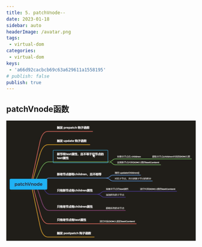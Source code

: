 ```yaml
---
title: 5. patchVnode--
date: 2023-01-18
sidebar: auto
headerImage: /avatar.png
tags:
 - virtual-dom
categories:
 - virtual-dom
keys:
 - 'a66d92cacbcb69c63a629611a1558195'
# publish: false
publish: true
---
```


<!-- more -->

## patchVnode函数
![虚拟DOM的patchVnode函数](../../../.vuepress/src/img/dom-patchVnode.png)